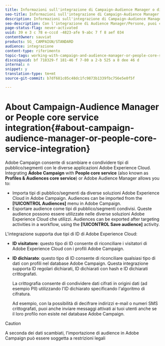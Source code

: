 ```yaml
---
title: Informazioni sull'integrazione di Campaign-Audience Manager o di servizi di base
seo-title: Informazioni sull'integrazione di Campaign-Audience Manager o di servizi di base
description: Informazioni sull'integrazione di Campaign-Audience Manager o di servizi di base
seo-description: Con l'integrazione di Audience Manager/Persone, puoi condividere tipi di pubblico o segmenti all'interno delle diverse soluzioni Adobe Experience Cloud.
page-status-flag: never-activated
uuid: 39 e 3 c 78 e-cccd -4823-afe 9-abc 7 f 8 aef 034
contentOwner: sauviat
products: SG_ CAMPAIGN/STANDARD
audience: integrazione
content-type: riferimento
topic-tags: working-with-campaign-and-audience-manager-or-people-core-service
discoiquuid: bf 718329-f 181-46 f 7-80 a 2-b 525 a 8 dee 46 d
internal: n
snippet: y
translation-type: tm+mt
source-git-commit: b7df681c05c48dc1fc9873b1339fbc756e5e0f5f

---
```



# About Campaign-Audience Manager or People core service integration{#about-campaign-audience-manager-or-people-core-service-integration}

Adobe Campaign consente di scambiare e condividere tipi di pubblico/segmenti con le diverse applicazioni Adobe Experience Cloud. Integrating **Adobe Campaign** with **People core service** (also known as **Profiles &amp; Audiences core service**) or Adobe Audience Manager allows you to:

* Importa tipi di pubblico/segmenti da diverse soluzioni Adobe Experience Cloud in Adobe Campaign. Audiences can be imported from the **[!UICONTROL Audiences]** menu in Adobe Campaign.
* Esportare audience come tipi di pubblico/segmenti condivisi. Queste audience possono essere utilizzate nelle diverse soluzioni Adobe Experience Cloud che utilizzi. Audiences can be exported after targeting activities in a workflow, using the **[!UICONTROL Save audience]** activity.

L'integrazione supporta due tipi di ID di Adobe Experience Cloud:

* **ID visitatore**: questo tipo di ID consente di riconciliare i visitatori di Adobe Experience Cloud con i profili Adobe Campaign.
* **ID dichiarato**: questo tipo di ID consente di riconciliare qualsiasi tipo di dati con profili nel database Adobe Campaign. Questa integrazione supporta ID regolari dichiarati, ID dichiarati con hash e ID dichiarati crittografati.

   La crittografia consente di condividere dati cifrati in origini dati (ad esempio PII) utilizzando l'ID dichiarato specificando l'algoritmo di cifratura.

   Ad esempio, con la possibilità di decifrare indirizzi e-mail o numeri SMS crittografati, puoi anche inviare messaggi attivati ai tuoi utenti anche se il loro profilo non esiste nel database Adobe Campaign.

>[!CAUTION]
>
>A seconda dei dati scambiati, l'importazione di audience in Adobe Campaign può essere soggetta a restrizioni legali

